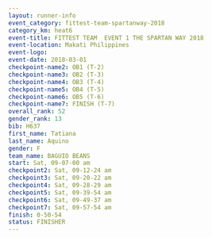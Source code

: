```yaml
---
layout: runner-info 
event_category: fittest-team-spartanway-2018 
category_km: heat6 
event-title: FITTEST TEAM  EVENT 1 THE SPARTAN WAY 2018 
event-location: Makati Philippines 
event-logo: 
event-date: 2018-03-01 
checkpoint-name2: OB1 (T-2) 
checkpoint-name3: OB2 (T-3) 
checkpoint-name4: OB3 (T-4) 
checkpoint-name5: OB4 (T-5) 
checkpoint-name6: OB5 (T-6) 
checkpoint-name7: FINISH (T-7) 
overall_rank: 52
gender_rank: 13
bib: H637
first_name: Tatiana
last_name: Aquino
gender: F
team_name: BAGUIO BEANS
start: Sat, 09-07-00 am
checkpoint2: Sat, 09-12-24 am
checkpoint3: Sat, 09-20-22 am
checkpoint4: Sat, 09-28-29 am
checkpoint5: Sat, 09-39-54 am
checkpoint6: Sat, 09-49-37 am
checkpoint7: Sat, 09-57-54 am
finish: 0-50-54
status: FINISHER
---
```

